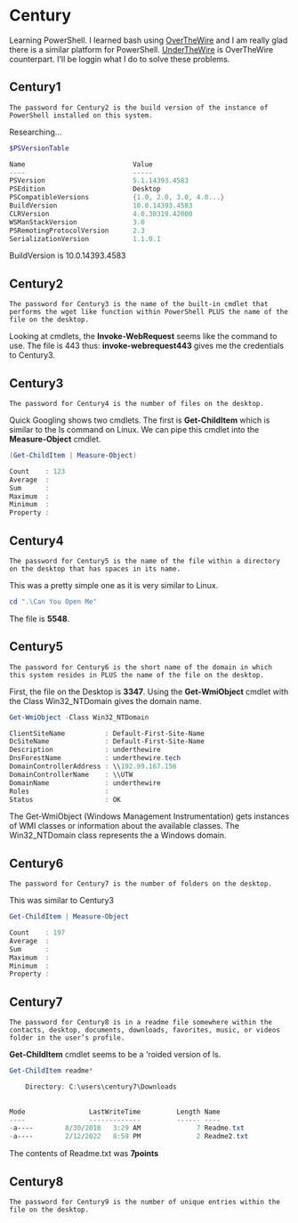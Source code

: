 # Century
Learning PowerShell. I learned bash using [OverTheWire](https://overthewire.org/wargames/) and I am really glad there is a similar platform for PowerShell. 
[UnderTheWire](https://underthewire.tech/) is OverTheWire counterpart. I'll be loggin what I do to solve these problems. 

## Century1
```
The password for Century2 is the build version of the instance of PowerShell installed on this system.
```
Researching...
```ps1
$PSVersionTable

Name                           Value                                                                                        
----                           -----                                                                                        
PSVersion                      5.1.14393.4583                                                                               
PSEdition                      Desktop                                                                                      
PSCompatibleVersions           {1.0, 2.0, 3.0, 4.0...}                                                                      
BuildVersion                   10.0.14393.4583                                                                              
CLRVersion                     4.0.30319.42000                                                                              
WSManStackVersion              3.0                                                                                          
PSRemotingProtocolVersion      2.3                                                                                          
SerializationVersion           1.1.0.1
```
BuildVersion is 10.0.14393.4583

## Century2
```
The password for Century3 is the name of the built-in cmdlet that performs the wget like function within PowerShell PLUS the name of the file on the desktop.
```
Looking at cmdlets, the **Invoke-WebRequest** seems like the command to use. The file is 443 thus: **invoke-webrequest443** gives me the credentials to Century3.

## Century3
```
The password for Century4 is the number of files on the desktop.
```
Quick Googling shows two cmdlets. The first is **Get-ChildItem** which is similar to the ls command on Linux. We can pipe this cmdlet into the **Measure-Object** cmdlet.
```ps1
(Get-ChildItem | Measure-Object)

Count    : 123                                                                                                              
Average  :                                                                                                                  
Sum      :                                                                                                                  
Maximum  :                                                                                                                  
Minimum  :                                                                                                                  
Property :
```

## Century4
```
The password for Century5 is the name of the file within a directory on the desktop that has spaces in its name.
```
This was a pretty simple one as it is very similar to Linux.
```ps1
cd ".\Can You Open Me"
```
The file is **5548**.

## Century5
```
The password for Century6 is the short name of the domain in which this system resides in PLUS the name of the file on the desktop.
```
First, the file on the Desktop is **3347**.
Using the **Get-WmiObject** cmdlet with the Class Win32_NTDomain gives the domain name.
```ps1
Get-WmiObject -Class Win32_NTDomain

ClientSiteName          : Default-First-Site-Name                                                                           
DcSiteName              : Default-First-Site-Name                                                                           
Description             : underthewire                                                                                      
DnsForestName           : underthewire.tech                                                                                 
DomainControllerAddress : \\192.99.167.156                                                                                  
DomainControllerName    : \\UTW                                                                                             
DomainName              : underthewire                                                                                      
Roles                   :                                                                                                   
Status                  : OK
```
The Get-WmiObject (Windows Management Instrumentation) gets instances of WMI classes or information about the available classes. The Win32_NTDomain class represents the a Windows domain.

## Century6
```
The password for Century7 is the number of folders on the desktop.
```
This was similar to Century3
```ps1
Get-ChildItem | Measure-Object

Count    : 197                                                                                                              
Average  :                                                                                                                  
Sum      :                                                                                                                  
Maximum  :                                                                                                                  
Minimum  :                                                                                                                  
Property :
```

## Century7
```
The password for Century8 is in a readme file somewhere within the contacts, desktop, documents, downloads, favorites, music, or videos folder in the user’s profile.
```
**Get-ChildItem** cmdlet seems to be a 'roided version of ls.
```ps1
Get-ChildItem readme*

    Directory: C:\users\century7\Downloads                                                                                  
                                                                                                                            
                                                                                                                            
Mode                LastWriteTime         Length Name                                                                       
----                -------------         ------ ----                                                                       
-a----        8/30/2018   3:29 AM              7 Readme.txt                                                                 
-a----        2/12/2022   8:59 PM              2 Readme2.txt
```
The contents of Readme.txt was **7points**

## Century8
```
The password for Century9 is the number of unique entries within the file on the desktop.
```
